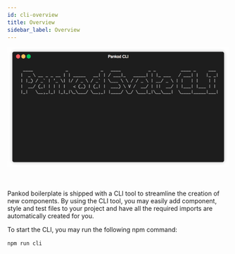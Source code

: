 ```yaml
---
id: cli-overview
title: Overview
sidebar_label: Overview
---
```



<div>
 <img width="600" src="assets/cli.gif" >
</div>
<br/>
<br/>

Pankod boilerplate is shipped with a CLI tool to streamline the creation of new components. By using the CLI tool, you may easily add component, style and test files to your project and have all the required imports are automatically created for you.

To start the CLI, you may run the following npm command:

```sh
npm run cli
```

